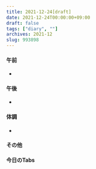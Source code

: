 ```yaml
---
title: 2021-12-24[draft]
date: 2021-12-24T00:00:00+09:00
draft: false
tags: ["diary", ""]
archives: 2021-12
slug: 993898
---
```

#### 午前
- 
#### 午後
- 
#### 体調
- 
#### その他
#### 今日のTabs